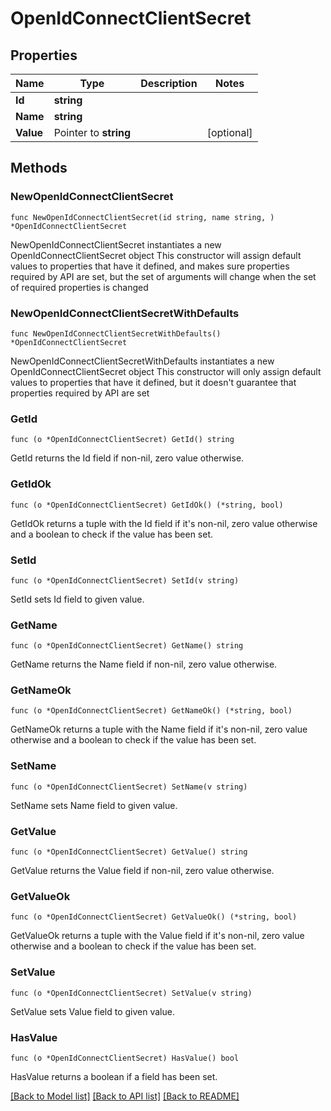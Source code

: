 # OpenIdConnectClientSecret

## Properties

Name | Type | Description | Notes
------------ | ------------- | ------------- | -------------
**Id** | **string** |  | 
**Name** | **string** |  | 
**Value** | Pointer to **string** |  | [optional] 

## Methods

### NewOpenIdConnectClientSecret

`func NewOpenIdConnectClientSecret(id string, name string, ) *OpenIdConnectClientSecret`

NewOpenIdConnectClientSecret instantiates a new OpenIdConnectClientSecret object
This constructor will assign default values to properties that have it defined,
and makes sure properties required by API are set, but the set of arguments
will change when the set of required properties is changed

### NewOpenIdConnectClientSecretWithDefaults

`func NewOpenIdConnectClientSecretWithDefaults() *OpenIdConnectClientSecret`

NewOpenIdConnectClientSecretWithDefaults instantiates a new OpenIdConnectClientSecret object
This constructor will only assign default values to properties that have it defined,
but it doesn't guarantee that properties required by API are set

### GetId

`func (o *OpenIdConnectClientSecret) GetId() string`

GetId returns the Id field if non-nil, zero value otherwise.

### GetIdOk

`func (o *OpenIdConnectClientSecret) GetIdOk() (*string, bool)`

GetIdOk returns a tuple with the Id field if it's non-nil, zero value otherwise
and a boolean to check if the value has been set.

### SetId

`func (o *OpenIdConnectClientSecret) SetId(v string)`

SetId sets Id field to given value.


### GetName

`func (o *OpenIdConnectClientSecret) GetName() string`

GetName returns the Name field if non-nil, zero value otherwise.

### GetNameOk

`func (o *OpenIdConnectClientSecret) GetNameOk() (*string, bool)`

GetNameOk returns a tuple with the Name field if it's non-nil, zero value otherwise
and a boolean to check if the value has been set.

### SetName

`func (o *OpenIdConnectClientSecret) SetName(v string)`

SetName sets Name field to given value.


### GetValue

`func (o *OpenIdConnectClientSecret) GetValue() string`

GetValue returns the Value field if non-nil, zero value otherwise.

### GetValueOk

`func (o *OpenIdConnectClientSecret) GetValueOk() (*string, bool)`

GetValueOk returns a tuple with the Value field if it's non-nil, zero value otherwise
and a boolean to check if the value has been set.

### SetValue

`func (o *OpenIdConnectClientSecret) SetValue(v string)`

SetValue sets Value field to given value.

### HasValue

`func (o *OpenIdConnectClientSecret) HasValue() bool`

HasValue returns a boolean if a field has been set.


[[Back to Model list]](../README.md#documentation-for-models) [[Back to API list]](../README.md#documentation-for-api-endpoints) [[Back to README]](../README.md)


